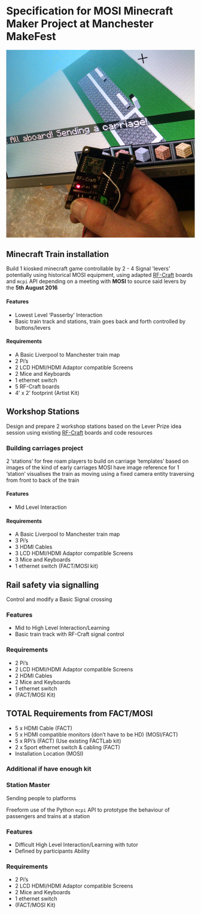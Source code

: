 
# Specification for MOSI Minecraft Maker Project at Manchester MakeFest

![AllAboard](https://github.com/cheapjack/RF-Rail-Craft/blob/master/images/RF-Rail-Craft.png)

## Minecraft Train installation

Build 1 kiosked minecraft game controllable by 2 - 4 Signal 'levers' potentially using historical MOSI equipment, using adapted [RF-Craft](https://github.com/cheapjack/RF-Craft) boards and `mcpi` API depending on a meeting with **MOSI** to source said levers by the **5th August 2016** 

#### Features
 * Lowest Level ‘Passerby’ Interaction
 * Basic train track and stations, train goes back and forth controlled by buttons/levers

#### Requirements
 * A Basic Liverpool to Manchester train map
 * 2 Pi’s
 * 2 LCD HDMI/HDMI Adaptor compatible Screens
 * 2 Mice and Keyboards
 * 1 ethernet switch
 * 5 RF-Craft boards
 * 4’ x 2’ footprint
(Artist Kit)

## Workshop Stations

Design and prepare 2 workshop stations based on the Lever Prize idea session using existing [RF-Craft](https://github.com/cheapjack/RF-Craft) boards and code resources

### Building carriages project

2 ‘stations’ for free roam players to build on carriage ‘templates’ based on images of the kind of early carriages MOSI have image reference for 
1 ‘station’ visualises the train as moving using a fixed camera entity traversing from front to back of the train

#### Features

 * Mid Level Interaction

#### Requirements

 * A Basic Liverpool to Manchester train map
 * 3 Pi’s
 * 3 HDMI Cables
 * 3 LCD HDMI/HDMI Adaptor compatible Screens
 * 3 Mice and Keyboards
 * 1 ethernet switch
(FACT/MOSI kit)

## Rail safety via signalling

Control and modify a Basic Signal crossing

### Features

 * Mid to High Level Interaction/Learning
 * Basic train track with RF-Craft signal control

### Requirements

 * 2 Pi’s
 * 2 LCD HDMI/HDMI Adaptor compatible Screens
 * 2 HDMI Cables
 * 2 Mice and Keyboards
 * 1 ethernet switch
 * (FACT/MOSI Kit)


## TOTAL Requirements from FACT/MOSI

 * 5 x HDMI Cable (FACT)
 * 5 x HDMI compatible monitors (don’t have to be HD) (MOSI/FACT)
 * 5 x RPi’s (FACT) (Use existing FACTLab kit)
 * 2 x 5port ethernet switch & cabling (FACT)
 * Installation Location (MOSI)


### Additional if have enough kit

### Station Master 

Sending people to platforms

Freeform use of the Python `mcpi` API to prototype the behaviour of passengers and trains at a station

### Features

 * Difficult High Level Interaction/Learning with tutor
 * Defined by participants Ability

### Requirements

 * 2 Pi’s
 * 2 LCD HDMI/HDMI Adaptor compatible Screens
 * 2 Mice and Keyboards
 * 1 ethernet switch
 * (FACT/MOSI Kit)




